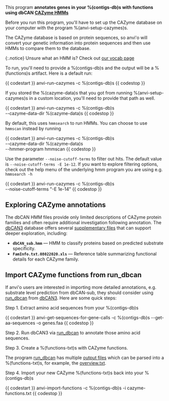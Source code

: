 This program **annotates genes in your %(contigs-db)s with functions using dbCAN [CAZyme HMMs](https://bcb.unl.edu/dbCAN2/download/Databases/)** 

Before you run this program, you'll have to set up the CAZyme database on your computer with the program %(anvi-setup-cazymes)s.  

The CAZyme database is based on protein sequences, so anvi'o will convert your genetic information into protein sequences and then use HMMs to compare them to the database. 

{:.notice}
Unsure what an HMM is? Check out [our vocab page](http://merenlab.org/vocabulary/#hmm)

To run, you'll need to provide a %(contigs-db)s and the output will be a %(functions)s artifact. Here is a default run: 

{{ codestart }}
anvi-run-cazymes -c %(contigs-db)s 
{{ codestop }}

If you stored the %(cazyme-data)s that you got from running %(anvi-setup-cazymes)s in a custom location, you'll need to provide that path as well.

{{ codestart }}
anvi-run-cazymes -c %(contigs-db)s \
                 --cazyme-data-dir %(cazyme-data)s 
{{ codestop }}

By default, this uses `hmmsearch` to run HMMs. You can choose to use `hmmscan` instead by running

{{ codestart }}
anvi-run-cazymes -c %(contigs-db)s \
                 --cazyme-data-dir %(cazyme-data)s \
                 --hmmer-program hmmscan
{{ codestop }}

Use the parameter `--noise-cutoff-terms` to filter out hits. The default value is `--noise-cutoff-terms -E 1e-12`. If you want to explore filtering options, check out the help menu of the underlying hmm program you are using e.g. `hmmsearch -h`

{{ codestart }}
anvi-run-cazymes -c %(contigs-db)s \
                 --noise-cutoff-terms "-E 1e-14"
{{ codestop }}

## Exploring CAZyme annotations

The dbCAN HMM files provide only limited descriptions of CAZyme protein families and often require additional investigation following annotation. The [dbCAN3](https://bcb.unl.edu/dbCAN2/) database offers several [supplementary files](https://bcb.unl.edu/dbCAN2/download/Databases/) that can support deeper exploration, including:

- **`dbCAN_sub.hmm`** — HMM to classify proteins based on predicted substrate specificity.  
- **`FamInfo.txt.08022020.xls`** — Reference table summarizing functional details for each CAZyme family.

## Import CAZyme functions from run_dbcan

If anvi'o users are interested in importing more detailed annotations, e.g. substrate level prediction from dbCAN-sub, they should consider using [run_dbcan](https://dbcan.readthedocs.io/en/latest/) from [dbCAN3](https://bcb.unl.edu/dbCAN2/). Here are some quick steps:

Step 1. Extract amino acid sequences from your %(contigs-db)s

{{ codestart }}
anvi-get-sequences-for-gene-calls -c %(contigs-db)s --get-aa-sequences -o genes.faa
{{ codestop }}

Step 2. Run dbCAN3 via [run_dbcan](https://dbcan.readthedocs.io/en/latest/) to annotate those amino acid sequences.

Step 3. Create a %(functions-txt)s with CAZyme functions.

The program [run_dbcan](https://dbcan.readthedocs.io/en/latest/) has multiple [output files](https://dbcan.readthedocs.io/en/latest/user_guide/quick_start.html#understanding-the-output) which can be parsed into a %(functions-txt)s, for example, the [overview.txt](https://dbcan.readthedocs.io/en/latest/user_guide/quick_start.html#understanding-the-output). 

Step 4. Import your new CAZyme %(functions-txt)s back into your %(contigs-db)s

{{ codestart }}
anvi-import-functions -c %(contigs-db)s -i cazyme-functions.txt
{{ codestop }}